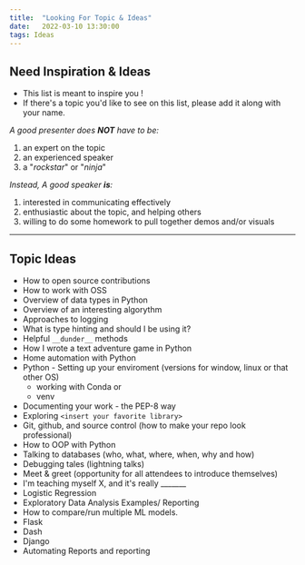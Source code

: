 ```yaml
---
title:  "Looking For Topic & Ideas"
date:   2022-03-10 13:30:00
tags: Ideas
---
```


## Need Inspiration & Ideas

- This list is meant to inspire you !
- If there's a topic you'd like to see on this list, please add it along with your name. 

*A good presenter does **NOT** have to be:*

1. an expert on the topic
2. an experienced speaker
3. a "*rockstar*" or "*ninja*"

*Instead, A good speaker **is**:*

1. interested in communicating effectively
1. enthusiastic about the topic, and helping others
1. willing to do some homework to pull together demos and/or visuals


---

## Topic Ideas

- How to open source contributions
- How to work with OSS
- Overview of data types in Python
- Overview of an interesting algorythm
- Approaches to logging
- What is type hinting and should I be using it?
- Helpful `__dunder__` methods
- How I wrote a text adventure game in Python
- Home automation with Python
- Python - Setting up your enviroment (versions for window, linux or that other OS)
  - working with Conda or 
  - venv
- Documenting your work - the PEP-8 way
- Exploring `<insert your favorite library>`
- Git, github, and source control (how to make your repo look professional)
- How to OOP with Python
- Talking to databases (who, what, where, when, why and how)
- Debugging tales (lightning talks)
- Meet & greet (opportunity for all attendees to introduce themselves)
- I'm teaching myself X, and it's really _______
- Logistic Regression
- Exploratory Data Analysis Examples/ Reporting
- How to compare/run multiple ML models.
- Flask 
- Dash
- Django
- Automating Reports and reporting
